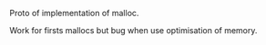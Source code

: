 Proto of implementation of malloc.

Work for firsts mallocs but bug when use optimisation of memory.